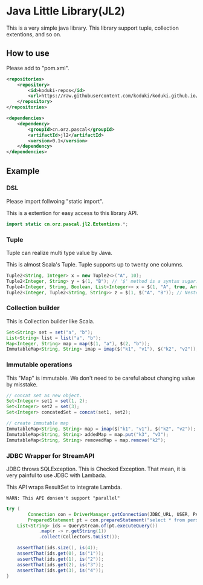 Java Little Library(JL2)
======================

This is a very simple java library.
This library support tuple, collection extentions, and so on.

How to use
------------

Please add to "pom.xml".

```xml 
<repositories>
    <repository>
        <id>koduki-repos</id>
        <url>https://raw.githubusercontent.com/koduki/koduki.github.io/mvn-repo/</url>
    </repository>
</repositories>

<dependencies>
    <dependency>
        <groupId>cn.orz.pascal</groupId>
        <artifactId>jl2</artifactId>
        <version>0.1</version>
    </dependency>
</dependencies>
```

Example
------------

### DSL

Please import follwoing "static import". 

This is a extention for easy access to this library API.

```java
import static cn.orz.pascal.jl2.Extentions.*;
```

### Tuple

Tuple can realize multi type value by Java.

This is almost Scala's Tuple. Tuple supports up to twenty one columns.

```java
Tuple2<String, Integer> x = new Tuple2<>("A", 10);
Tuple2<Integer, String> y = $(1, "B"); // '$' method is a syntax sugar.
Tuple4<Integer, String, Boolean, List<Integer>> x = $(1, "A", true, Arrays.asList(2));
Tuple2<Integer, Tuple2<String, String>> z = $(1, $("A", "B")); // Nested tuple is OK.
````

### Collection builder

This is Collection builder like Scala.

```java
Set<String> set = set("a", "b");
List<String> list = list("a", "b");
Map<Integer, String> map = map($(1, "a"), $(2, "b"));
ImmutableMap<String, String> imap = imap($("k1", "v1"), $("k2", "v2"));
```

### Immutable operations

This "Map" is immutable.
We don't need to be careful about changing value by misstake.

```java
// concat set as new object.
Set<Integer> set1 = set(1, 2);
Set<Integer> set2 = set(3);
Set<Integer> concatedSet = concat(set1, set2);

// create immutable map
ImmutableMap<String, String> map = imap($("k1", "v1"), $("k2", "v2"));
ImmutableMap<String, String> addedMap = map.put("k3", "v3");
ImmutableMap<String, String> removedMap = map.remove("k2");
```

### JDBC Wrapper for StreamAPI

JDBC throws SQLException. This is Checked Exception.
That mean, it is very painful to use JDBC with Lambada.

This API wraps ResultSet to integrate Lambda.

`WARN: This API donsen't support "parallel"`

```java
try (
        Connection con = DriverManager.getConnection(JDBC_URL, USER, PASSWORD);
        PreparedStatement pt = con.prepareStatement("select * from persons ");) {
    List<String> ids = QueryStream.of(pt.executeQuery())
            .map(r -> r.getString(1))
            .collect(Collectors.toList());

    assertThat(ids.size(), is(4));
    assertThat(ids.get(0), is("1"));
    assertThat(ids.get(1), is("2"));
    assertThat(ids.get(2), is("3"));
    assertThat(ids.get(3), is("4"));
}
```
